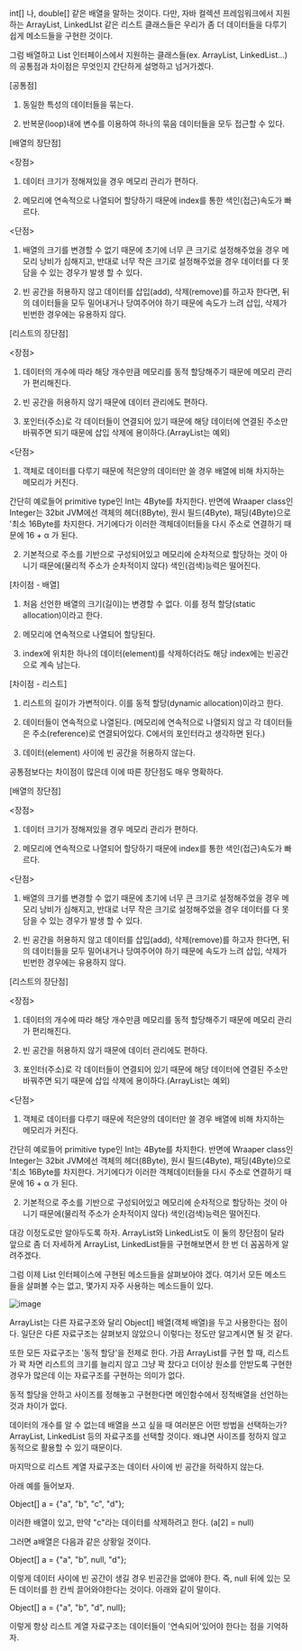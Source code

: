 int[] 나, double[] 같은 배열을 말하는 것이다. 다만, 자바 컬렉션 프레임워크에서 지원하는 ArrayList, LinkedLIst 같은 리스트 클래스들은 우리가 좀 더 데이터들을 다루기 쉽게 메소드들을 구현한 것이다.



그럼 배열하고 List 인터페이스에서 지원하는 클래스들(ex. ArrayList, LinkedList...)의 공통점과 차이점은 무엇인지 간단하게 설명하고 넘거가겠다.





[공통점]

1. 동일한 특성의 데이터들을 묶는다.

2. 반복문(loop)내에 변수를 이용하여 하나의 묶음 데이터들을 모두 접근할 수 있다.



[배열의 장단점]



<장점>

1. 데이터 크기가 정해져있을 경우 메모리 관리가 편하다.

2. 메모리에 연속적으로 나열되어 할당하기 때문에 index를 통한 색인(접근)속도가 빠르다.



<단점>

1. 배열의 크기를 변경할 수 없기 때문에 초기에 너무 큰 크기로 설정해주었을 경우 메모리 낭비가 심해지고, 반대로 너무 작은 크기로 설정해주었을 경우 데이터를 다 못담을 수 있는 경우가 발생 할 수 있다.

2. 빈 공간을 허용하지 않고 데이터를 삽입(add), 삭제(remove)를 하고자 한다면, 뒤의 데이터들을 모두 밀어내거나 당여주어야 하기 때문에 속도가 느려 삽입, 삭제가 빈번한 경우에는 유용하지 않다.





[리스트의 장단점]



<장점>

1. 데이터의 개수에 따라 해당 개수만큼 메모리를 동적 할당해주기 때문에 메모리 관리가 편리해진다.

2. 빈 공간을 허용하지 않기 때문에 데이터 관리에도 편하다.

3. 포인터(주소)로 각 데이터들이 연결되어 있기 때문에 해당 데이터에 연결된 주소만 바꿔주면 되기 때문에 삽입 삭제에 용이하다.(ArrayList는 예외)



<단점>

1. 객체로 데이터를 다루기 때문에 적은양의 데이터만 쓸 경우 배열에 비해 차지하는 메모리가 커진다.

간단히 예로들어 primitive type인 Int는 4Byte를 차지한다. 반면에 Wraaper class인 Integer는 32bit JVM에선 객체의 헤더(8Byte), 원시 필드(4Byte), 패딩(4Byte)으로 '최소 16Byte를 차지한다. 거기에다가 이러한 객체데이터들을 다시 주소로 연결하기 때문에 16 + α 가 된다.

2. 기본적으로 주소를 기반으로 구성되어있고 메모리에 순차적으로 할당하는 것이 아니기 때문에(물리적 주소가 순차적이지 않다) 색인(검색)능력은 떨어진다.









[차이점 - 배열]

1. 처음 선언한 배열의 크기(길이)는 변경할 수 없다. 이를 정적 할당(static allocation)이라고 한다.

2. 메모리에 연속적으로 나열되어 할당된다.

3. index에 위치한 하나의 데이터(element)를 삭제하더라도 해당 index에는 빈공간으로 계속 남는다.



[차이점 - 리스트]

1. 리스트의 길이가 가변적이다. 이를 동적 할당(dynamic allocation)이라고 한다.

2. 데이터들이 연속적으로 나열된다. (메모리에 연속적으로 나열되지 않고 각 데이터들은 주소(reference)로 연결되어있다. C에서의 포인터라고 생각하면 된다.)

3. 데이터(element) 사이에 빈 공간을 허용하지 않는다.


공통점보다는 차이점이 많은데 이에 따른 장단점도 매우 명확하다.





[배열의 장단점]



<장점>

1. 데이터 크기가 정해져있을 경우 메모리 관리가 편하다.

2. 메모리에 연속적으로 나열되어 할당하기 때문에 index를 통한 색인(접근)속도가 빠르다.



<단점>

1. 배열의 크기를 변경할 수 없기 때문에 초기에 너무 큰 크기로 설정해주었을 경우 메모리 낭비가 심해지고, 반대로 너무 작은 크기로 설정해주었을 경우 데이터를 다 못담을 수 있는 경우가 발생 할 수 있다.

2. 빈 공간을 허용하지 않고 데이터를 삽입(add), 삭제(remove)를 하고자 한다면, 뒤의 데이터들을 모두 밀어내거나 당여주어야 하기 때문에 속도가 느려 삽입, 삭제가 빈번한 경우에는 유용하지 않다.





[리스트의 장단점]



<장점>

1. 데이터의 개수에 따라 해당 개수만큼 메모리를 동적 할당해주기 때문에 메모리 관리가 편리해진다.

2. 빈 공간을 허용하지 않기 때문에 데이터 관리에도 편하다.

3. 포인터(주소)로 각 데이터들이 연결되어 있기 때문에 해당 데이터에 연결된 주소만 바꿔주면 되기 때문에 삽입 삭제에 용이하다.(ArrayList는 예외)



<단점>

1. 객체로 데이터를 다루기 때문에 적은양의 데이터만 쓸 경우 배열에 비해 차지하는 메모리가 커진다.

간단히 예로들어 primitive type인 Int는 4Byte를 차지한다. 반면에 Wraaper class인 Integer는 32bit JVM에선 객체의 헤더(8Byte), 원시 필드(4Byte), 패딩(4Byte)으로 '최소 16Byte를 차지한다. 거기에다가 이러한 객체데이터들을 다시 주소로 연결하기 때문에 16 + α 가 된다.

2. 기본적으로 주소를 기반으로 구성되어있고 메모리에 순차적으로 할당하는 것이 아니기 때문에(물리적 주소가 순차적이지 않다) 색인(검색)능력은 떨어진다.







대강 이정도로만 알아두도록 하자. ArrayList와 LinkedList도 이 둘의 장단점이 달라 앞으로 좀 더 자세하게 ArrayList, LinkedList들을 구현해보면서 한 번 더 꼼꼼하게 알려주겠다.









그럼 이제 List 인터페이스에 구현된 메소드들을 살펴보아야 겠다. 여기서 모든 메소드들을 살펴볼 수는 없고, 몇가지 자주 사용하는 메소드들이 있다.

![image](https://img1.daumcdn.net/thumb/R1280x0/?scode=mtistory2&fname=https%3A%2F%2Fblog.kakaocdn.net%2Fdn%2FbD25oy%2FbtqKjcJw8ME%2FMhhaKCzEFHOQR3wqXruzYK%2Fimg.png)


ArrayList는 다른 자료구조와 달리 Object[] 배열(객체 배열)을 두고 사용한다는 점이다. 일단은 다른 자료구조는 살펴보지 않았으니 이렇다는 정도만 알고계시면 될 것 같다.



또한 모든 자료구조는 '동적 할당'을 전제로 한다. 가끔 ArrayList를 구현 할 때, 리스트가 꽉 차면 리스트의 크기를 늘리지 않고 그냥 꽉 찼다고 더이상 원소를 안받도록 구현한 경우가 많은데 이는 자료구조를 구현하는 의미가 없다.



동적 할당을 안하고 사이즈를 정해놓고 구현한다면 메인함수에서 정적배열을 선언하는 것과 차이가 없다.



데이터의 개수를 알 수 없는데 배열을 쓰고 싶을 때 여러분은 어떤 방법을 선택하는가? ArrayList, LinkedList 등의 자료구조를 선택할 것이다. 왜냐면 사이즈를 정하지 않고 동적으로 활용할 수 있기 때문이다.





마지막으로 리스트 계열 자료구조는 데이터 사이에 빈 공간을 허락하지 않는다.

아래 예를 들어보자.



Object[] a = {"a", "b", "c", "d"};

이러한 배열이 있고, 만약 "c"라는 데이터를 삭제하려고 한다. (a[2] = null)



그러면 a배열은 다음과 같은 상황일 것이다.

Object[] a = {"a", "b", null, "d"};



이렇게 데이터 사이에 빈 공간이 생길 경우 빈공간을 없애야 한다. 즉, null 뒤에 있는 모든 데이터를 한 칸씩 끌어와야한다는 것이다. 아래와 같이 말이다.

Object[] a = {"a", "b", "d", null};



이렇게 항상 리스트 계열 자료구조는 데이터들이 '연속되어'있어야 한다는 점을 기억하자.